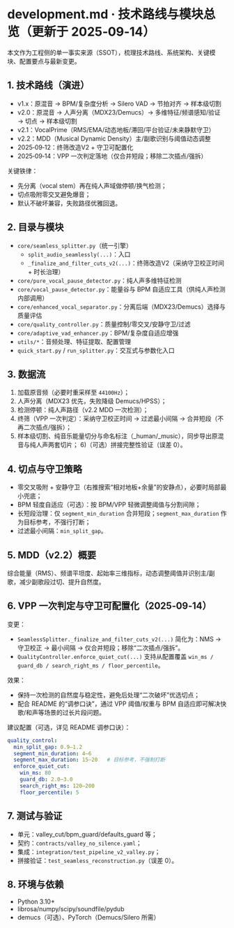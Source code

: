 # development.md · 技术路线与模块总览（更新于 2025‑09‑14）

本文作为工程侧的单一事实来源（SSOT），梳理技术路线、系统架构、关键模块、配置要点与最新变更。

## 1. 技术路线（演进）
- v1.x：原混音 → BPM/复杂度分析 → Silero VAD → 节拍对齐 → 样本级切割
- v2.0：原混音 → 人声分离（MDX23/Demucs）→ 多维特征/频谱感知/验证 → 切点 → 样本级切割
- v2.1：VocalPrime（RMS/EMA/动态地板/滞回/平台验证/未来静默守卫）
- v2.2：MDD（Musical Dynamic Density）主/副歌识别与阈值动态调整
- 2025‑09‑12：终筛改造V2 + 守卫可配置化
- 2025‑09‑14：VPP 一次判定落地（仅合并短段；移除二次插点/强拆）

关键铁律：
- 先分离（vocal stem）再在纯人声域做停顿/换气检测；
- 切点吸附零交叉避免爆音；
- 默认不破坏兼容，失败路径优雅回退。

## 2. 目录与模块
- `core/seamless_splitter.py`（统一引擎）
  - `split_audio_seamlessly(...)`：入口
  - `_finalize_and_filter_cuts_v2(...)`：终筛改造V2（采纳守卫校正时间 + 时长治理）
- `core/pure_vocal_pause_detector.py`：纯人声多维特征检测
- `core/vocal_pause_detector.py`：能量谷与 BPM 自适应工具（供纯人声检测内部调用）
- `core/enhanced_vocal_separator.py`：分离后端（MDX23/Demucs）选择与质量评估
- `core/quality_controller.py`：质量控制/零交叉/安静守卫/过滤
- `core/adaptive_vad_enhancer.py`：BPM/复杂度自适应增强
- `utils/*`：音频处理、特征提取、配置管理
- `quick_start.py` / `run_splitter.py`：交互式与参数化入口

## 3. 数据流
1) 加载原音频（必要时重采样至 `44100Hz`）；
2) 人声分离（MDX23 优先，失败降级 Demucs/HPSS）；
3) 检测停顿：纯人声路径（v2.2 MDD 一次检测）；
4) 终筛（VPP 一次判定）：采纳守卫校正时间 → 过滤最小间隔 → 合并短段（不再二次插点/强拆）；
5) 样本级切割、纯音乐能量切分与命名标注（_human/_music），同步导出原混音与纯人声两套切片；
6)（可选）拼接完整性验证（误差 0）。

## 4. 切点与守卫策略
- 零交叉吸附 + 安静守卫（右推搜索“相对地板+余量”的安静点），必要时局部最小兜底；
- BPM 轻度自适应（可选）：按 BPM/VPP 轻微调整阈值与分割间隙；
- 长短段治理：仅 `segment_min_duration` 合并短段；`segment_max_duration` 作为目标参考，不强行打断；
- 过滤最小间隔：`min_split_gap`。

## 5. MDD（v2.2）概要
综合能量（RMS）、频谱平坦度、起始率三维指标，动态调整阈值并识别主/副歌，减少副歌段过切、提升自然度。

## 6. VPP 一次判定与守卫可配置化（2025‑09‑14）
变更：
- `SeamlessSplitter._finalize_and_filter_cuts_v2(...)` 简化为：NMS → 守卫校正 → 最小间隔 → 仅合并短段；移除“二次插点/强拆”。
- `QualityController.enforce_quiet_cut(...)` 支持从配置覆盖 `win_ms / guard_db / search_right_ms / floor_percentile`。

效果：
- 保持一次检测的自然度与稳定性，避免后处理“二次破坏”优选切点；
- 配合 README 的“调参口诀”，通过 VPP 阈值/权重与 BPM 自适应即可解决快歌/和声等场景的过长片段问题。

建议配置（可选，详见 README 调参口诀）：
```yaml
quality_control:
  min_split_gap: 0.9–1.2
  segment_min_duration: 4–6
  segment_max_duration: 15–20   # 目标参考，不强制打断
  enforce_quiet_cut:
    win_ms: 80
    guard_db: 2.0–3.0
    search_right_ms: 120–200
    floor_percentile: 5
```

## 7. 测试与验证
- 单元：valley_cut/bpm_guard/defaults_guard 等；
- 契约：`contracts/valley_no_silence.yaml`；
- 集成：`integration/test_pipeline_v2_valley.py`；
- 拼接验证：`test_seamless_reconstruction.py`（误差 0）。

## 8. 环境与依赖
- Python 3.10+
- librosa/numpy/scipy/soundfile/pydub
- demucs（可选）、PyTorch（Demucs/Silero 所需）
